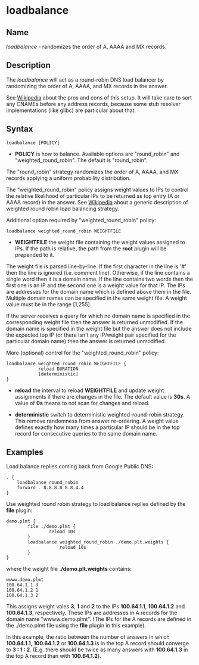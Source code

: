 # loadbalance

## Name

*loadbalance* - randomizes the order of A, AAAA and MX records.

## Description

The *loadbalance* will act as a round-robin DNS load balancer by randomizing the order of A, AAAA,
and MX records in the answer.

See [Wikipedia](https://en.wikipedia.org/wiki/Round-robin_DNS) about the pros and cons of this
setup. It will take care to sort any CNAMEs before any address records, because some stub resolver
implementations (like glibc) are particular about that.

## Syntax

~~~
loadbalance [POLICY]
~~~

* **POLICY** is how to balance. Available options are "round_robin" and "weighted_round_robin". The default is "round_robin".

The "round_robin" strategy randomizes the order of  A, AAAA, and MX records applying a uniform probability distribution.

The "weighted_round_robin" policy assigns weight values to IPs to control the relative likelihood of particular IPs to be returned as top
entry (A or AAAA record) in the answer. See [Wikipedia](https://en.wikipedia.org/wiki/Weighted_round_robin) about a generic
description of weighted round robin load balancing strategy.

Additional option required by "weighted_round_robin" policy:

~~~
loadbalance weighted_round_robin WEIGHTFILE
~~~

* **WEIGHTFILE** the weight file containing the weight values assigned to IPs. If the path is relative, the path from the **root** plugin will be prepended to it.

The weight file is parsed line-by-line. If the first character in the line is '#' then the line is ignored (i.e. comment line). Otherwise, if the line contains a single word then it is a domain name. If the line contains two words then the first one is an IP and the second one is a weight value for that IP. The IPs are addresses for the domain name which is defined above them in the file. Multiple domain names can be specified in the same weight file. A weight value must be in the range [1,255].

If the server receives a query for which no domain name is specified in the corresponding weight file then the answer is returned unmodified. If the domain name is specified in the weight file but the answer does not include the expected top IP (or there isn't any IP/weight pair specified for the particular domain name) then the answer is returned unmodified.

More (optional) control for the "weighted_round_robin" policy:

~~~
loadbalance weighted_round_robin WEIGHTFILE {
			reload DURATION
			[deterministic]
}
~~~

* **reload** the interval to reload **WEIGHTFILE** and update weight assignments if there are changes in the file. The default value is **30s**. A value of **0s** means to not scan for changes and reload.

* **deterministic** switch to deterministic weighted-round-robin strategy. This remove randomness from answer re-ordering. A weight value defines exactly how many
times a particular IP should be in the top record for consecutive queries to the same domain name.


## Examples

Load balance replies coming back from Google Public DNS:

~~~ corefile
. {
    loadbalance round_robin
    forward . 8.8.8.8 8.8.4.4
}
~~~

Use weighted round robin strategy to load balance replies defined by the **file** plugin:

~~~ corefile
demo.plmt {
        file ./demo.plmt {
                reload 10s
        }
        loadbalance weighted_round_robin ./demo.plt.weights {
                    reload 10s
        }
}
~~~

where the weight file **./demo.plt.weights** contains:

~~~
wwww.demo.plmt
100.64.1.1 3
100.64.1.2 1
100.64.1.3 2
~~~

This assigns weight vales **3**, **1** and **2** to the IPs **100.64.1.1**, **100.64.1.2** and **100.64.1.3**, respectively. These IPs are addresses in A records for the domain name "wwww.demo.plmt". (The IPs for the A records are defined in the ./demo.plmt file using the **file** plugin in this example).

In this example, the ratio between the number of answers in which **100.64.1.1**, **100.64.1.2** or **100.64.1.3** is in the top A record should converge to  **3 : 1 : 2**.  (E.g. there should be twice as many answers with **100.64.1.3** in the top A record than with **100.64.1.2**).
